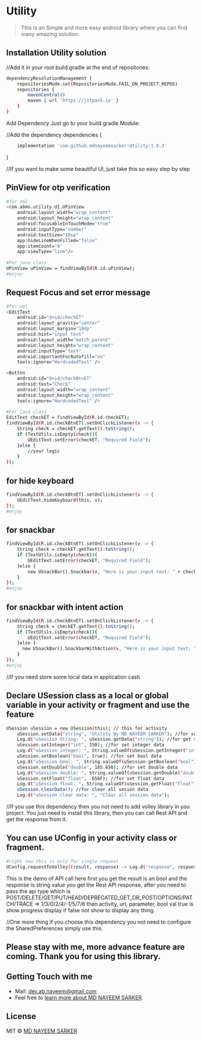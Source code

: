 # Utility
> This is an Simple and more easy android library where you can find many amazing solution. 

## Installation Utility solution

//Add it in your root build.gradle at the end of repositories:

```bash
dependencyResolutionManagement {
	repositoriesMode.set(RepositoriesMode.FAIL_ON_PROJECT_REPOS)
	repositories {
		mavenCentral()
		maven { url 'https://jitpack.io' }
	}
}
```

Add Dependency Just go to your build.gradle Module:

//Add the dependency
dependencies {
```bash
	implementation 'com.github.mdnayeemsarker:Utility:1.0.3'
```
}

//If you want to make some beautiful UI, just take this so easy step by step  
## PinView for otp verification
```bash
#for xml
<com.abmn.utility.UI.UPinView
    android:layout_width="wrap_content"
    android:layout_height="wrap_content"
    android:focusableInTouchMode="true"
    android:inputType="number"
    android:textSize="18sp"
    app:hideLineWhenFilled="false"
    app:itemCount="6"
    app:viewType="line"/>
    
#For java class
UPinView uPinView = findViewById(R.id.uPinView);
#enjoy
```

## Request Focus and set error message
```bash
#for xml
<EditText
    android:id="@+id/checkET"
    android:layout_gravity="center"
    android:layout_margin="10dp"
    android:hint="input text"
    android:layout_width="match_parent"
    android:layout_height="wrap_content"
    android:inputType="text"
    android:importantForAutofill="no"
    tools:ignore="HardcodedText" />

<Button
    android:id="@+id/checkBtnET"
    android:text="Check"
    android:layout_width="wrap_content"
    android:layout_height="wrap_content"
    tools:ignore="HardcodedText" />
        
#For java class
EditText checkET = findViewById(R.id.checkET);
findViewById(R.id.checkBtnET).setOnClickListener(v -> {
    String check = checkET.getText().toString();
    if (TextUtils.isEmpty(check)){
        UEditText.setError(checkET, "Required Field");
    }else {
        //your logic
    }
});
```
## for hide keyboard
```bash
findViewById(R.id.checkBtnET).setOnClickListener(v -> {
    UEditText.hideKeyboard(this, v);
});
#enjoy

```

## for snackbar
```bash
findViewById(R.id.checkBtnET).setOnClickListener(v -> {
    String check = checkET.getText().toString();
    if (TextUtils.isEmpty(check)){
        UEditText.setError(checkET, "Required Field");
    }else {
        new USnackBar().Snackbar(v, "Here is your input text: " + check);
    }
});
#enjoy
```
## for snackbar with intent action
```bash
findViewById(R.id.checkBtnET).setOnClickListener(v -> {
    String check = checkET.getText().toString();
    if (TextUtils.isEmpty(check)){
        UEditText.setError(checkET, "Required Field");
    }else {
      new USnackBar().SnackbarWithAction(v, "Here is your input text: " + check, "Go", this, CheckActivity.class);
    }
});
#enjoy
```

//If you need store some local data in application cash
## Declare USession class as a local or global variable in your activity or fragment and use the feature
```bash
USession uSession = new USession(this); // this for activity
    uSession.setData("string", "Utility By MD NAYEEM SARKER"); //for set string data
    Log.d("uSession String: ", uSession.getData("string")); //for get string data
    uSession.setInteger("int", 150); //for set integer data
    Log.d("uSession integer: ", String.valueOf(uSession.getInteger("int"))); //for get integer data
    uSession.setBoolean("bool", true); //for set bool data
    Log.d("uSession bool: ", String.valueOf(uSession.getBoolean("bool"))); //for get bool data
    uSession.setDouble("double", 165.656); //for set double data
    Log.d("uSession double: ", String.valueOf(uSession.getDouble("double"))); //for get double data
    uSession.setFloat("float", .656F); //for set float data
    Log.d("uSession float: ", String.valueOf(uSession.getFloat("float"))); //for get float data
    uSession.clearData(); //for clear all sesion data
    Log.d("uSession clear data: ", "Clear all session data");
```

//If you use this dependency then you not need to add volley library in you project.
You just need to install this library, then you can call Rest API and get the response from it.

## You can use UConfig in your activity class or fragment.
```bash
#right now this is only for single request
UConfig.requestToVolley((result, response) -> Log.d("response", response), 0, this, "https://jsonplaceholder.typicode.com/todos/1", new HashMap<>(), true);
```
This is the demo of API call here first you get the result is an bool and the response is string value you get the Rest API response, 
after you need to pass the api type which is POST/DELETE/GET/PUT/HEAD/DEPRECATED_GET_OR_POST/OPTIONS/PATCH/TRACE => 1/3/0/2/4/-1/5/7/6
then activity, url, parameter, bool val true is show progress display if false not show to display any thing.

//One more thing if you choose this dependency you not need to configure the SharedPreferences
simply use this.

## Please stay with me, more advance feature are coming. Thank you for using this library. 

## Getting Touch with me

 * Mail: dev.ab.nayeem@gmail.com
 * Feel free to [learn more about MD NAYEEM SARKER](https://github.com/mdnayeemsarker).

## License

MIT © [MD NAYEEM SARKER](https://github.com/mdnayeemsarker)

